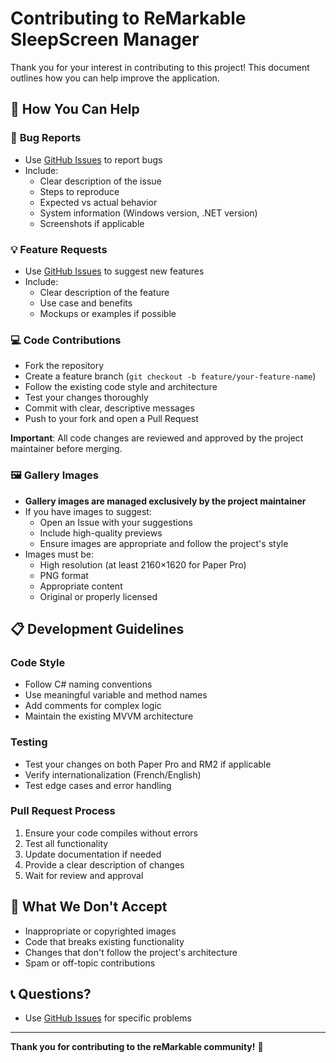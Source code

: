 # Contributing to ReMarkable SleepScreen Manager

Thank you for your interest in contributing to this project! This document outlines how you can help improve the application.

## 🎯 How You Can Help

### 🐛 **Bug Reports**
- Use [GitHub Issues](https://github.com/roropastis/ReMarkable-Sleep-Screen-Manager/issues) to report bugs
- Include:
  - Clear description of the issue
  - Steps to reproduce
  - Expected vs actual behavior
  - System information (Windows version, .NET version)
  - Screenshots if applicable

### 💡 **Feature Requests**
- Use [GitHub Issues](https://github.com/roropastis/ReMarkable-Sleep-Screen-Manager/issues) to suggest new features
- Include:
  - Clear description of the feature
  - Use case and benefits
  - Mockups or examples if possible

### 💻 **Code Contributions**
- Fork the repository
- Create a feature branch (`git checkout -b feature/your-feature-name`)
- Follow the existing code style and architecture
- Test your changes thoroughly
- Commit with clear, descriptive messages
- Push to your fork and open a Pull Request

**Important**: All code changes are reviewed and approved by the project maintainer before merging.

### 🖼️ **Gallery Images**
- **Gallery images are managed exclusively by the project maintainer**
- If you have images to suggest:
  - Open an Issue with your suggestions
  - Include high-quality previews
  - Ensure images are appropriate and follow the project's style
- Images must be:
  - High resolution (at least 2160×1620 for Paper Pro)
  - PNG format
  - Appropriate content
  - Original or properly licensed

## 📋 **Development Guidelines**

### Code Style
- Follow C# naming conventions
- Use meaningful variable and method names
- Add comments for complex logic
- Maintain the existing MVVM architecture

### Testing
- Test your changes on both Paper Pro and RM2 if applicable
- Verify internationalization (French/English)
- Test edge cases and error handling

### Pull Request Process
1. Ensure your code compiles without errors
2. Test all functionality
3. Update documentation if needed
4. Provide a clear description of changes
5. Wait for review and approval

## 🚫 **What We Don't Accept**

- Inappropriate or copyrighted images
- Code that breaks existing functionality
- Changes that don't follow the project's architecture
- Spam or off-topic contributions

## 📞 **Questions?**

- Use [GitHub Issues](https://github.com/roropastis/ReMarkable-Sleep-Screen-Manager/issues) for specific problems

---

**Thank you for contributing to the reMarkable community!** 🎉

